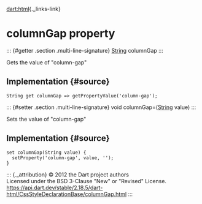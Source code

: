[dart:html](../../dart-html/dart-html-library){._links-link}

columnGap property
==================

::: {#getter .section .multi-line-signature}
[String](../../dart-core/string-class) columnGap
:::

Gets the value of \"column-gap\"

Implementation {#source}
--------------

``` {.language-dart data-language="dart"}
String get columnGap => getPropertyValue('column-gap');
```

::: {#setter .section .multi-line-signature}
void columnGap=([String](../../dart-core/string-class) value)
:::

Sets the value of \"column-gap\"

Implementation {#source}
--------------

``` {.language-dart data-language="dart"}
set columnGap(String value) {
  setProperty('column-gap', value, '');
}
```

::: {._attribution}
© 2012 the Dart project authors\
Licensed under the BSD 3-Clause \"New\" or \"Revised\" License.\
<https://api.dart.dev/stable/2.18.5/dart-html/CssStyleDeclarationBase/columnGap.html>
:::
